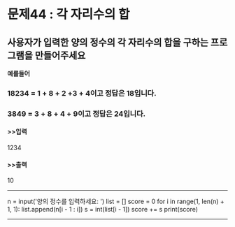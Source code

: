 # 문제44 : 각 자리수의 합

## 사용자가 입력한 양의 정수의 각 자리수의 합을 구하는 프로그램을 만들어주세요

**예를들어**
### 18234 = 1 + 8 + 2 +3 + 4이고 정답은 18입니다.
### 3849 = 3 + 8 + 4 + 9이고 정답은 24입니다.

#### >>입력
1234
#### >>출력
10

------------------

n = input('양의 정수를 입력하세요: ')
list = []
score = 0
for i in range(1, len(n) + 1, 1):
    list.append(n[i - 1 : i])
    s = int(list[i - 1])
    score += s
print(score)

-------------------

